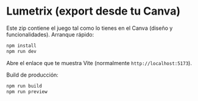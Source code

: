 # Lumetrix (export desde tu Canva)

Este zip contiene el juego tal como lo tienes en el Canva (diseño y funcionalidades).
Arranque rápido:

```bash
npm install
npm run dev
```

Abre el enlace que te muestra Vite (normalmente `http://localhost:5173`).

Build de producción:
```bash
npm run build
npm run preview
```
